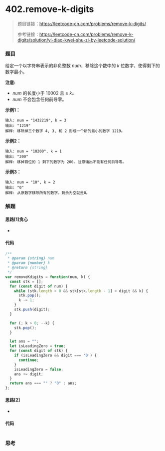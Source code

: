 # 402.remove-k-digits

> 题目链接：https://leetcode-cn.com/problems/remove-k-digits/
>
> 参考链接：https://leetcode-cn.com/problems/remove-k-digits/solution/yi-diao-kwei-shu-zi-by-leetcode-solution/

### 题目

给定一个以字符串表示的非负整数 *num*，移除这个数中的 *k* 位数字，使得剩下的数字最小。

**注意:**

- *num* 的长度小于 10002 且 ≥ *k。*
- *num* 不会包含任何前导零。

**示例1：**

```
输入: num = "1432219", k = 3
输出: "1219"
解释: 移除掉三个数字 4, 3, 和 2 形成一个新的最小的数字 1219。
```

**示例2：**

```
输入: num = "10200", k = 1
输出: "200"
解释: 移掉首位的 1 剩下的数字为 200. 注意输出不能有任何前导零。
```

**示例3：**

```
输入: num = "10", k = 2
输出: "0"
解释: 从原数字移除所有的数字，剩余为空就是0。
```





### 解题

#### 思路[1]贪心

* 

#### 代码

```javascript
/**
 * @param {string} num
 * @param {number} k
 * @return {string}
 */
var removeKdigits = function(num, k) {
  const stk = [];
  for (const digit of num) {
    while (stk.length > 0 && stk[stk.length - 1] > digit && k) {
      stk.pop();
      k -= 1;
    }
    stk.push(digit);
  }

  for (; k > 0; --k) {
    stk.pop();
  }

  let ans = "";
  let isLeadingZero = true;
  for (const digit of stk) {
    if (isLeadingZero && digit === '0') {
      continue;
    }
    isLeadingZero = false;
    ans += digit;
  }
  return ans === "" ? "0" : ans;
};
```

#### 思路[2]

* 

#### 代码

```javascript

```



### 思考